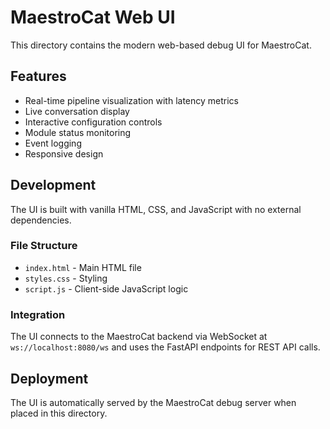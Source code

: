 # MaestroCat Web UI

This directory contains the modern web-based debug UI for MaestroCat.

## Features

- Real-time pipeline visualization with latency metrics
- Live conversation display
- Interactive configuration controls
- Module status monitoring
- Event logging
- Responsive design

## Development

The UI is built with vanilla HTML, CSS, and JavaScript with no external dependencies.

### File Structure

- `index.html` - Main HTML file
- `styles.css` - Styling
- `script.js` - Client-side JavaScript logic

### Integration

The UI connects to the MaestroCat backend via WebSocket at `ws://localhost:8080/ws` and uses the FastAPI endpoints for REST API calls.

## Deployment

The UI is automatically served by the MaestroCat debug server when placed in this directory.